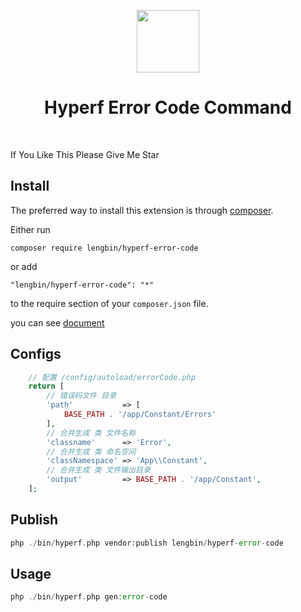 <p align="center">
    <a href="https://hyperf.io/" target="_blank">
        <img src="https://hyperf.oss-cn-hangzhou.aliyuncs.com/hyperf.png" height="100px">
    </a>
    <h1 align="center">Hyperf Error Code Command</h1>
    <br>
</p>

If You Like This Please Give Me Star

Install
------------

The preferred way to install this extension is through [composer](http://getcomposer.org/download/).

Either run

```
composer require lengbin/hyperf-error-code
```

or add

```
"lengbin/hyperf-error-code": "*"
```
to the require section of your `composer.json` file.

you can see [document](https://github.com/ice-leng/error-code)

Configs
-----
``` php
    // 配置 /config/autoload/errorCode.php
    return [
        // 错误码文件 目录
        'path'           => [
            BASE_PATH . '/app/Constant/Errors'
        ],
        // 合并生成 类 文件名称
        'classname'      => 'Error',
        // 合并生成 类 命名空间
        'classNamespace' => 'App\\Constant',
        // 合并生成 类 文件输出目录
        'output'         => BASE_PATH . '/app/Constant',
    ];

```


Publish
-------
```php
php ./bin/hyperf.php vendor:publish lengbin/hyperf-error-code
```

Usage
-----
```php
php ./bin/hyperf.php gen:error-code
```
